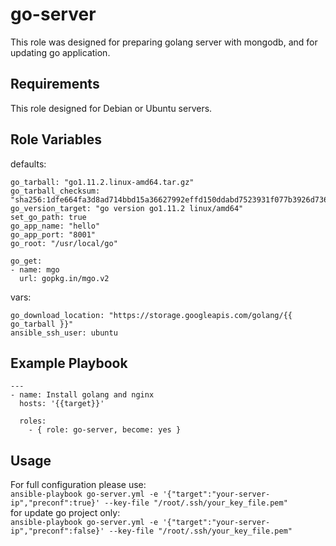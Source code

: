 go-server
=========

This role was designed for preparing golang server with mongodb, and for updating go application.

Requirements
------------

This role designed for Debian or Ubuntu servers.

Role Variables
--------------

defaults:

```
go_tarball: "go1.11.2.linux-amd64.tar.gz"
go_tarball_checksum: "sha256:1dfe664fa3d8ad714bbd15a36627992effd150ddabd7523931f077b3926d736d"
go_version_target: "go version go1.11.2 linux/amd64"
set_go_path: true
go_app_name: "hello"
go_app_port: "8001"
go_root: "/usr/local/go"

go_get:
- name: mgo
  url: gopkg.in/mgo.v2
```

vars:

```
go_download_location: "https://storage.googleapis.com/golang/{{ go_tarball }}"
ansible_ssh_user: ubuntu
```

Example Playbook
----------------

```
---
- name: Install golang and nginx
  hosts: '{{target}}'

  roles:
    - { role: go-server, become: yes }
```

Usage
-----
For full configuration please use:<br/>
`ansible-playbook go-server.yml -e '{"target":"your-server-ip","preconf":true}' --key-file "/root/.ssh/your_key_file.pem"`<br/>
for update go project only:<br/>
`ansible-playbook go-server.yml -e '{"target":"your-server-ip","preconf":false}' --key-file "/root/.ssh/your_key_file.pem"`<br/>

